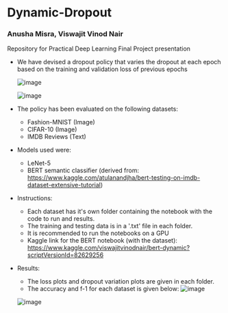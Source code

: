 # Dynamic-Dropout
### Anusha Misra, Viswajit Vinod Nair

Repository for Practical Deep Learning Final Project presentation

- We have devised a dropout policy that varies the dropout at each epoch based on the training and validation loss of previous epochs

  ![image](https://user-images.githubusercontent.com/39920874/146623512-ea4b2de2-c899-425d-8b5a-42d55627dcc0.png)

  ![image](https://user-images.githubusercontent.com/39920874/146623473-dc45ff01-a01a-4bb7-8e19-27675d516123.png)

- The policy has been evaluated on the following datasets:
  - Fashion-MNIST (Image)
  - CIFAR-10 (Image)
  - IMDB Reviews (Text)
  
- Models used were:
  - LeNet-5
  - BERT semantic classifier (derived from: https://www.kaggle.com/atulanandjha/bert-testing-on-imdb-dataset-extensive-tutorial)
 
- Instructions:
  - Each dataset has it's own folder containing the notebook with the code to run and results.
  - The training and testing data is in a '.txt' file in each folder.
  - It is recommended to run the notebooks on a GPU
  - Kaggle link for the BERT notebook (with the dataset): https://www.kaggle.com/viswajitvinodnair/bert-dynamic?scriptVersionId=82629256
 
 - Results:
    - The loss plots and dropout variation plots are given in each folder.
    - The accuracy and f-1 for each dataset is given below:
 ![image](https://user-images.githubusercontent.com/39920874/146623802-36dafdf0-1e21-466d-bf94-9b07035fe6b6.png)

    ![image](https://user-images.githubusercontent.com/39920874/146623810-b63d999b-3496-4f7e-a08c-1e2f27878db1.png)
